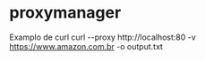 # proxymanager


Examplo de curl
curl --proxy http://localhost:80 -v https://www.amazon.com.br -o output.txt